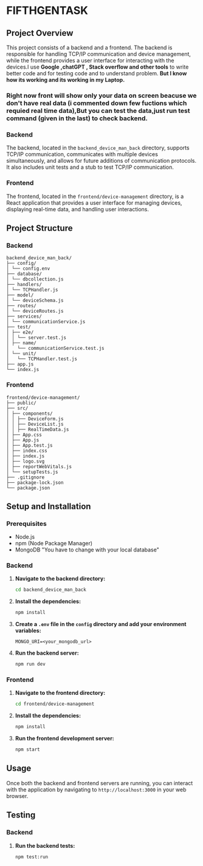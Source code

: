 # FIFTHGENTASK

## Project Overview

This project consists of a backend and a frontend. The backend is responsible for handling TCP/IP communication and device management, while the frontend provides a user interface for interacting with the devices.I use  **Google ,chatGPT , Stack overflow and other tools** to write better code and for testing code and to understand problem. **But I know how its working and its working in my Laptop.**

### Right now front will show only your data on screen beacuse we don't have real data (i commented down few fuctions which requied real time data),But you can test the data,just run test command (given in the last) to check backend.

### Backend

The backend, located in the `backend_device_man_back` directory, supports TCP/IP communication, communicates with multiple devices simultaneously, and allows for future additions of communication protocols. It also includes unit tests and a stub to test TCP/IP communication.

### Frontend

The frontend, located in the `frontend/device-management` directory, is a React application that provides a user interface for managing devices, displaying real-time data, and handling user interactions.

## Project Structure

### Backend
```
backend_device_man_back/
├── config/
│ └── config.env
├── database/
│ └── dbcollection.js
├── handlers/
│ └── TCPHandler.js
├── model/
│ └── deviceSchema.js
├── routes/
│ └── deviceRoutes.js
├── services/
│ └── communicationService.js
├── test/
│ ├── e2e/
│ │ └── server.test.js
│ ├── name/
│   └── communicationService.test.js
│ └── unit/
│   └── TCPHandler.test.js
├── app.js
└── index.js
```


### Frontend
```
frontend/device-management/
├── public/
├── src/
│ ├── components/
│ │ ├── DeviceForm.js
│ │ ├── DeviceList.js
│ │ ├── RealTimeData.js
│ ├── App.css
│ ├── App.js
│ ├── App.test.js
│ ├── index.css
│ ├── index.js
│ ├── logo.svg
│ ├── reportWebVitals.js
│ └── setupTests.js
├── .gitignore
├── package-lock.json
└── package.json

```


## Setup and Installation

### Prerequisites

- Node.js
- npm (Node Package Manager)
- MongoDB "You have to change with your local database"

### Backend

1. **Navigate to the backend directory:**

    ```sh
    cd backend_device_man_back
    ```

2. **Install the dependencies:**

    ```sh
    npm install
    ```

3. **Create a `.env` file in the `config` directory and add your environment variables:**

    ```
    MONGO_URI=<your_mongodb_url>
    ```

4. **Run the backend server:**

    ```sh
    npm run dev
    ```

### Frontend

1. **Navigate to the frontend directory:**

    ```sh
    cd frontend/device-management
    ```

2. **Install the dependencies:**

    ```sh
    npm install
    ```

3. **Run the frontend development server:**

    ```sh
    npm start
    ```

## Usage

Once both the backend and frontend servers are running, you can interact with the application by navigating to `http://localhost:3000` in your web browser.

## Testing

### Backend

1. **Run the backend tests:**

    ```sh
    npm test:run
    ```




